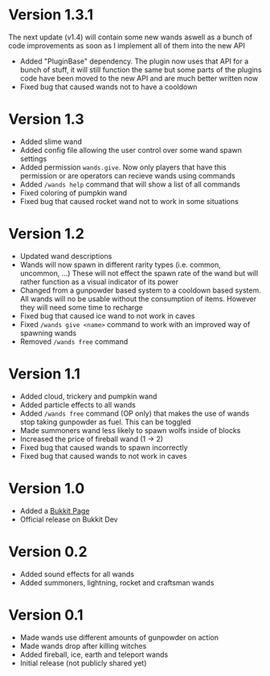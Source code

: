 # Version 1.3.1

The next update (v1.4) will contain some new wands aswell as a bunch of code improvements as soon as I implement all of them into the new API
- Added "PluginBase" dependency. The plugin now uses that API for a bunch of stuff, it will still function the same but some parts of the plugins code have been moved to the new API and are much better written now
- Fixed bug that caused wands not to have a cooldown

# Version 1.3

- Added slime wand
- Added config file allowing the user control over some wand spawn settings
- Added permission ```wands.give```. Now only players that have this permission or are operators can recieve wands using commands
- Added ```/wands help``` command that will show a list of all commands
- Fixed coloring of pumpkin wand
- Fixed bug that caused rocket wand not to work in some situations

# Version 1.2

- Updated wand descriptions
- Wands will now spawn in different rarity types (i.e. common, uncommon, ...) These will not effect the spawn rate of the wand but will rather function as a visual indicator of its power
- Changed from a gunpowder based system to a cooldown based system. All wands will no be usable without the consumption of items. However they will need some time to recharge
- Fixed bug that caused ice wand to not work in caves
- Fixed ```/wands give <name>``` command to work with an improved way of spawning wands
- Removed ```/wands free``` command

# Version 1.1

- Added cloud, trickery and pumpkin wand
- Added particle effects to all wands
- Added ```/wands free``` command (OP only) that makes the use of wands stop taking gunpowder as fuel. This can be toggled
- Made summoners wand less likely to spawn wolfs inside of blocks
- Increased the price of fireball wand (1 -> 2)
- Fixed bug that caused wands to spawn incorrectly
- Fixed bug that caused wands to not work in caves

# Version 1.0

- Added a [Bukkit Page](https://dev.bukkit.org/projects/simple-wands)
- Official release on Bukkit Dev

# Version 0.2

- Added sound effects for all wands
- Added summoners, lightning, rocket and craftsman wands

# Version 0.1

- Made wands use different amounts of gunpowder on action
- Made wands drop after killing witches
- Added fireball, ice, earth and teleport wands
- Initial release (not publicly shared yet)
